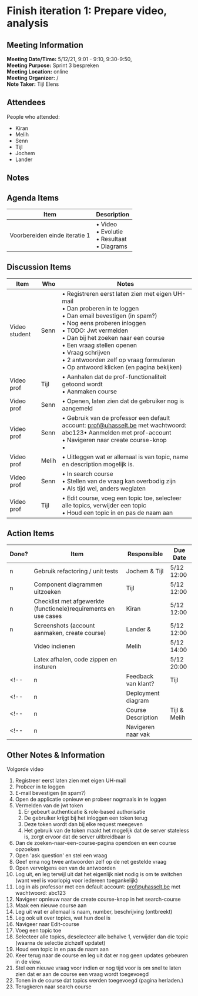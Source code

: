 # Finish iteration 1: Prepare video, analysis
## Meeting Information
**Meeting Date/Time:** 5/12/21, 9:01 - 9:10, 9:30-9:50,  
**Meeting Purpose:** Sprint 3 bespreken  
**Meeting Location:** online  
**Meeting Organizer:** /  
**Note Taker:** Tijl Elens  

## Attendees
People who attended:
- Kiran
- Melih
- Senn 
- Tijl
- Jochem
- Lander

## Notes

## Agenda Items

Item | Description
---- | ----
Voorbereiden einde iteratie 1 | • Video<br>• Evolutie<br>• Resultaat<br>• Diagrams

## Discussion Items
Item | Who | Notes |
---- | ---- | ---- |
Video student | Senn | • Registreren eerst laten zien met eigen UH-mail<br>• Dan proberen in te loggen<br>• Dan email bevestigen (in spam?)<br>• Nog eens proberen inloggen<br>• TODO: Jwt vermelden<br>• Dan bij het zoeken naar een course<br>• Een vraag stellen openen<br>• Vraag schrijven<br>• 2 antwoorden zelf op vraag formuleren<br>• Op antwoord klicken (en pagina bekijken)
Video prof | Tijl | • Aanhalen dat de prof-functionaliteit getoond wordt<br>• Aanmaken course
Video prof | Senn | • Openen, laten zien dat de gebruiker nog is aangemeld<br>
Video prof | Senn | • Gebruik van de professor een default account: prof@uhasselt.be met wachtwoord: abc123• Aanmelden met prof-account<br>• Navigeren naar create course-knop<br>• 
Video prof | Melih | • Uitleggen wat er allemaal is van topic, name en description mogelijk is.
Video prof | Senn | • In search course<br>• Stellen van de vraag kan overbodig zijn<br>• Als tijd wel, anders weglaten
Video prof | Tijl | • Edit course, voeg een topic toe, selecteer alle topics, verwijder een topic<br>• Houd een topic in en pas de naam aan


## Action Items
| Done? | Item | Responsible | Due Date |
| ---- | ---- | ---- | ---- |
| n | Gebruik refactoring / unit tests | Jochem & Tijl | 5/12 12:00 |
| n | Component diagrammen uitzoeken | Tijl | 5/12 12:00 |
| n | Checklist met afgewerkte (functionele)requirements en use cases | Kiran | 5/12 12:00 |
| n | Screenshots (account aanmaken, create course) | Lander & | 5/12 12:00 |
| | Video indienen | Melih | 5/12 14:00
| | Latex afhalen, code zippen en insturen |  | 5/12 20:00
<!-- | n | Feedback van klant? | Tijl | 5/12 | -->
<!-- | n | Deployment diagram | | -->
<!-- | n | Course Description | Tijl & Melih | ? | -->
<!-- | n | Navigeren naar vak | | | -->
## Other Notes & Information
Volgorde video
1. Registreer eerst laten zien met eigen UH-mail
1. Probeer in te loggen
1. E-mail bevestigen (in spam?)
1. Open de applicatie opnieuw en probeer nogmaals in te loggen
1. Vermelden van de jwt token
    1. Er gebeurt authenticatie & role-based authorisatie
    1. De gebruiker krijgt bij het inloggen een token terug
    1. Deze token wordt dan bij elke request meegeven
    1. Het gebruik van de token maakt het mogelijk dat de server stateless is, zorgt ervoor dat de server uitbreidbaar is
1. Dan de zoeken-naar-een-course-pagina opendoen en een course opzoeken
1. Open 'ask question' en stel een vraag
1. Geef erna nog twee antwoorden zelf op de net gestelde vraag
1. Open vervolgens een van de antwoorden <!-- 1. Open, laten zien dat de gebruiker nog is aangemeld --> 
1. Log uit, en leg terwijl uit dat het eigenlijk niet nodig is om te switchen (want veel is voorlopig voor iedereen toegankelijk)
1. Log in als professor met een default account: prof@uhasselt.be met wachtwoord: abc123
1. Navigeer opnieuw naar de create course-knop in het search-course
1. Maak een nieuwe course aan
1. Leg uit wat er allemaal is naam, number, beschrijving (ontbreekt)
1. Leg ook uit over topics, wat hun doel is
1. Navigeer naar Edit-course
1. Voeg een topic toe
1. Selecteer alle topics, deselecteer alle behalve 1, verwijder dan die topic (waarna de selectie zichzelf updatet)
1. Houd een topic in en pas de naam aan
1. Keer terug naar de course en leg uit dat er nog geen updates gebeuren in de view.
1. Stel een nieuwe vraag voor indien er nog tijd voor is om snel te laten zien dat er aan de course een vraag wordt toegevoegd
1. Tonen in de course dat topics werden toegevoegd (pagina herladen.)
1. Terugkeren naar search course
